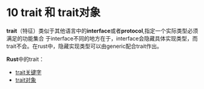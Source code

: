 # 10 trait 和 trait对象

**trait**（特征）类似于其他语言中的**interface**或者**protocol**,指定一个实际类型必须满足的功能集合
于interface不同的地方在于，interface会隐藏具体实现类型，而trait不会。在rust中，隐藏实现类型可以由generic配合trait作出。

**Rust**中的trait：

* [trait关键字](10-01-trait.md)
* [trait对象](10-02-trait-object.md)
